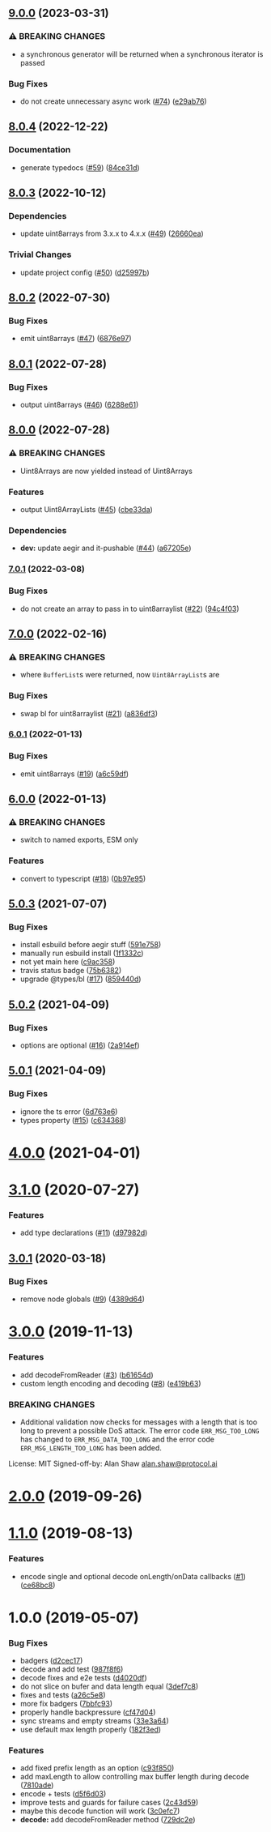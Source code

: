## [9.0.0](https://github.com/alanshaw/it-length-prefixed/compare/v8.0.4...v9.0.0) (2023-03-31)


### ⚠ BREAKING CHANGES

* a synchronous generator will be returned when a synchronous iterator is passed

### Bug Fixes

* do not create unnecessary async work ([#74](https://github.com/alanshaw/it-length-prefixed/issues/74)) ([e29ab76](https://github.com/alanshaw/it-length-prefixed/commit/e29ab76b7d9637887af7af6e1ed0fd65fa4d971e))

## [8.0.4](https://github.com/alanshaw/it-length-prefixed/compare/v8.0.3...v8.0.4) (2022-12-22)


### Documentation

* generate typedocs ([#59](https://github.com/alanshaw/it-length-prefixed/issues/59)) ([84ce31d](https://github.com/alanshaw/it-length-prefixed/commit/84ce31d32ce21341a4b231f22daee56aadf32653))

## [8.0.3](https://github.com/alanshaw/it-length-prefixed/compare/v8.0.2...v8.0.3) (2022-10-12)


### Dependencies

* update uint8arrays from 3.x.x to 4.x.x ([#49](https://github.com/alanshaw/it-length-prefixed/issues/49)) ([26660ea](https://github.com/alanshaw/it-length-prefixed/commit/26660ea1920ac146cf1397bedc51d7565d7517a3))


### Trivial Changes

* update project config ([#50](https://github.com/alanshaw/it-length-prefixed/issues/50)) ([d25997b](https://github.com/alanshaw/it-length-prefixed/commit/d25997bb6690207445980af0e2c103a3f6d9fd5d))

## [8.0.2](https://github.com/alanshaw/it-length-prefixed/compare/v8.0.1...v8.0.2) (2022-07-30)


### Bug Fixes

* emit uint8arrays ([#47](https://github.com/alanshaw/it-length-prefixed/issues/47)) ([6876e97](https://github.com/alanshaw/it-length-prefixed/commit/6876e9711fee3b3c46d91ba0c5c786dd026e0394))

## [8.0.1](https://github.com/alanshaw/it-length-prefixed/compare/v8.0.0...v8.0.1) (2022-07-28)


### Bug Fixes

* output uint8arrays ([#46](https://github.com/alanshaw/it-length-prefixed/issues/46)) ([6288e61](https://github.com/alanshaw/it-length-prefixed/commit/6288e61ddf31ba2780fdd4e40076e4714d5044fb))

## [8.0.0](https://github.com/alanshaw/it-length-prefixed/compare/v7.0.1...v8.0.0) (2022-07-28)


### ⚠ BREAKING CHANGES

* Uint8Arrays are now yielded instead of Uint8Arrays

### Features

* output Uint8ArrayLists ([#45](https://github.com/alanshaw/it-length-prefixed/issues/45)) ([cbe33da](https://github.com/alanshaw/it-length-prefixed/commit/cbe33dadb1ad62a20dbc11180d596701565e531e))


### Dependencies

* **dev:** update aegir and it-pushable ([#44](https://github.com/alanshaw/it-length-prefixed/issues/44)) ([a67205e](https://github.com/alanshaw/it-length-prefixed/commit/a67205e4840d04263f39966717111e0c12baf723))

### [7.0.1](https://github.com/alanshaw/it-length-prefixed/compare/v7.0.0...v7.0.1) (2022-03-08)


### Bug Fixes

* do not create an array to pass in to uint8arraylist ([#22](https://github.com/alanshaw/it-length-prefixed/issues/22)) ([94c4f03](https://github.com/alanshaw/it-length-prefixed/commit/94c4f0343c1b5770ef064b79553789e47ad1d1e9))

## [7.0.0](https://github.com/alanshaw/it-length-prefixed/compare/v6.0.1...v7.0.0) (2022-02-16)


### ⚠ BREAKING CHANGES

* where `BufferList`s were returned, now `Uint8ArrayList`s are

### Bug Fixes

* swap bl for uint8arraylist ([#21](https://github.com/alanshaw/it-length-prefixed/issues/21)) ([a836df3](https://github.com/alanshaw/it-length-prefixed/commit/a836df3d28d5066d5b5286e6239e1542ce7cc9ca))

### [6.0.1](https://github.com/alanshaw/it-length-prefixed/compare/v6.0.0...v6.0.1) (2022-01-13)


### Bug Fixes

* emit uint8arrays ([#19](https://github.com/alanshaw/it-length-prefixed/issues/19)) ([a6c59df](https://github.com/alanshaw/it-length-prefixed/commit/a6c59df6dab930ee23e7858e7ce7b43094b31efb))

## [6.0.0](https://github.com/alanshaw/it-length-prefixed/compare/v5.0.3...v6.0.0) (2022-01-13)


### ⚠ BREAKING CHANGES

* switch to named exports, ESM only

### Features

* convert to typescript ([#18](https://github.com/alanshaw/it-length-prefixed/issues/18)) ([0b97e95](https://github.com/alanshaw/it-length-prefixed/commit/0b97e95491cc6c68c39367ab70527c5c03f65bc6))

## [5.0.3](https://github.com/alanshaw/it-length-prefixed/compare/v5.0.2...v5.0.3) (2021-07-07)


### Bug Fixes

* install esbuild before aegir stuff ([591e758](https://github.com/alanshaw/it-length-prefixed/commit/591e758600ff13703b93cdb49f00c307311bdc01))
* manually run esbuild install ([1f1332c](https://github.com/alanshaw/it-length-prefixed/commit/1f1332cd479ceb0204740536f23ad375d5c3eb27))
* not yet main here ([c9ac358](https://github.com/alanshaw/it-length-prefixed/commit/c9ac3581b9c69f47fbfbf1ffed98811e235583db))
* travis status badge ([75b6382](https://github.com/alanshaw/it-length-prefixed/commit/75b6382903eb65a25bbc3deb37dfb5160bad38ce))
* upgrade @types/bl ([#17](https://github.com/alanshaw/it-length-prefixed/issues/17)) ([859440d](https://github.com/alanshaw/it-length-prefixed/commit/859440d1bf023a8aa1668b803efae89768081ae0))



## [5.0.2](https://github.com/alanshaw/it-length-prefixed/compare/v5.0.1...v5.0.2) (2021-04-09)


### Bug Fixes

* options are optional ([#16](https://github.com/alanshaw/it-length-prefixed/issues/16)) ([2a914ef](https://github.com/alanshaw/it-length-prefixed/commit/2a914efa323fb40b465ceb33c1b4ca6575d669b5))



## [5.0.1](https://github.com/alanshaw/it-length-prefixed/compare/v5.0.0...v5.0.1) (2021-04-09)


### Bug Fixes

* ignore the ts error ([6d763e6](https://github.com/alanshaw/it-length-prefixed/commit/6d763e688576660296f6c8aedbff1699b9951cd7))
* types property ([#15](https://github.com/alanshaw/it-length-prefixed/issues/15)) ([c634368](https://github.com/alanshaw/it-length-prefixed/commit/c634368c4788293be189a83301c92fd4d0910836))



# [4.0.0](https://github.com/alanshaw/it-length-prefixed/compare/v3.1.0...v4.0.0) (2021-04-01)



<a name="3.1.0"></a>
# [3.1.0](https://github.com/alanshaw/it-length-prefixed/compare/v3.0.1...v3.1.0) (2020-07-27)


### Features

* add type declarations ([#11](https://github.com/alanshaw/it-length-prefixed/issues/11)) ([d97982d](https://github.com/alanshaw/it-length-prefixed/commit/d97982d))



<a name="3.0.1"></a>
## [3.0.1](https://github.com/alanshaw/it-length-prefixed/compare/v3.0.0...v3.0.1) (2020-03-18)


### Bug Fixes

* remove node globals ([#9](https://github.com/alanshaw/it-length-prefixed/issues/9)) ([4389d64](https://github.com/alanshaw/it-length-prefixed/commit/4389d64))



<a name="3.0.0"></a>
# [3.0.0](https://github.com/alanshaw/it-length-prefixed/compare/v2.0.0...v3.0.0) (2019-11-13)


### Features

* add decodeFromReader ([#3](https://github.com/alanshaw/it-length-prefixed/issues/3)) ([b61654d](https://github.com/alanshaw/it-length-prefixed/commit/b61654d))
* custom length encoding and decoding ([#8](https://github.com/alanshaw/it-length-prefixed/issues/8)) ([e419b63](https://github.com/alanshaw/it-length-prefixed/commit/e419b63))


### BREAKING CHANGES

* Additional validation now checks for messages with a length that is too long to prevent a possible DoS attack. The error code `ERR_MSG_TOO_LONG` has changed to `ERR_MSG_DATA_TOO_LONG` and the error code `ERR_MSG_LENGTH_TOO_LONG` has been added.

License: MIT
Signed-off-by: Alan Shaw <alan.shaw@protocol.ai>



<a name="2.0.0"></a>
# [2.0.0](https://github.com/alanshaw/it-length-prefixed/compare/v1.1.0...v2.0.0) (2019-09-26)



<a name="1.1.0"></a>
# [1.1.0](https://github.com/alanshaw/it-length-prefixed/compare/v1.0.0...v1.1.0) (2019-08-13)


### Features

* encode single and optional decode onLength/onData callbacks ([#1](https://github.com/alanshaw/it-length-prefixed/issues/1)) ([ce68bc8](https://github.com/alanshaw/it-length-prefixed/commit/ce68bc8))



<a name="1.0.0"></a>
# 1.0.0 (2019-05-07)


### Bug Fixes

* badgers ([d2cec17](https://github.com/alanshaw/it-length-prefixed/commit/d2cec17))
* decode and add test ([987f8f6](https://github.com/alanshaw/it-length-prefixed/commit/987f8f6))
* decode fixes and e2e tests ([d4020df](https://github.com/alanshaw/it-length-prefixed/commit/d4020df))
* do not slice on bufer and data length equal ([3def7c8](https://github.com/alanshaw/it-length-prefixed/commit/3def7c8))
* fixes and tests ([a26c5e8](https://github.com/alanshaw/it-length-prefixed/commit/a26c5e8))
* more fix badgers ([7bbfc93](https://github.com/alanshaw/it-length-prefixed/commit/7bbfc93))
* properly handle backpressure ([cf47d04](https://github.com/alanshaw/it-length-prefixed/commit/cf47d04))
* sync streams and empty streams ([33e3a64](https://github.com/alanshaw/it-length-prefixed/commit/33e3a64))
* use default max length properly ([182f3ed](https://github.com/alanshaw/it-length-prefixed/commit/182f3ed))


### Features

* add fixed prefix length as an option ([c93f850](https://github.com/alanshaw/it-length-prefixed/commit/c93f850))
* add maxLength to allow controlling max buffer length during decode ([7810ade](https://github.com/alanshaw/it-length-prefixed/commit/7810ade))
* encode + tests ([d5f6d03](https://github.com/alanshaw/it-length-prefixed/commit/d5f6d03))
* improve tests and guards for failure cases ([2c43d59](https://github.com/alanshaw/it-length-prefixed/commit/2c43d59))
* maybe this decode function will work ([3c0efc7](https://github.com/alanshaw/it-length-prefixed/commit/3c0efc7))
* **decode:** add decodeFromReader method ([729dc2e](https://github.com/alanshaw/it-length-prefixed/commit/729dc2e))
